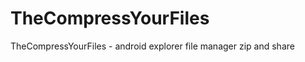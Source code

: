TheCompressYourFiles
====================

TheCompressYourFiles  - android explorer file manager zip and share
